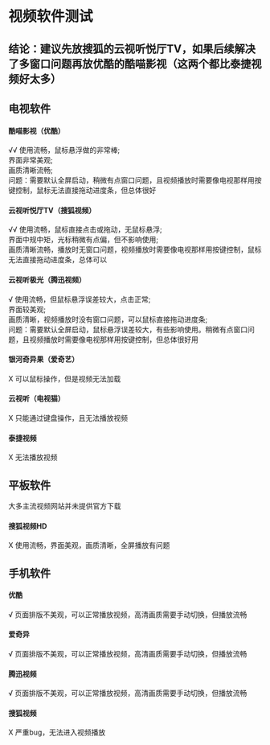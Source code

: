 # 视频软件测试
## 结论：建议先放搜狐的云视听悦厅TV，如果后续解决了多窗口问题再放优酷的酷喵影视（这两个都比泰捷视频好太多）

## 电视软件
#### 酷喵影视（优酷）
√√ 使用流畅，鼠标悬浮做的非常棒;   
   界面非常美观;   
   画质清晰流畅;   
   问题：需要默认全屏启动，稍微有点窗口问题，且视频播放时需要像电视那样用按键控制，鼠标无法直接拖动进度条，但总体很好

#### 云视听悦厅TV（搜狐视频）
√√ 使用流畅，鼠标直接点击或拖动，无鼠标悬浮;   
  界面中规中矩，光标稍微有点偏，但不影响使用;   
  画质清晰流畅，播放时无窗口问题，视频播放时需要像电视那样用按键控制，鼠标无法直接拖动进度条，总体可以

#### 云视听极光（腾迅视频）
√ 使用流畅，但鼠标悬浮误差较大，点击正常;   
  界面较美观;   
  画质清晰，视频播放时没有窗口问题，可以鼠标直接拖动进度条;   
  问题：需要默认全屏启动，鼠标悬浮误差较大，有些影响使用。稍微有点窗口问题，且视频播放时需要像电视那样用按键控制，但总体很好用

#### 银河奇异果（爱奇艺）
X 可以鼠标操作，但是视频无法加载

#### 云视听（电视猫）
X 只能通过键盘操作，且无法播放视频

#### 泰捷视频
X 无法播放视频

## 平板软件
大多主流视频网站并未提供官方下载
#### 搜狐视频HD
X 使用流畅，界面美观，画质清晰，全屏播放有问题

## 手机软件
#### 优酷
√ 页面排版不美观，可以正常播放视频，高清画质需要手动切换，但播放流畅

#### 爱奇异
√ 页面排版不美观，可以正常播放视频，高清画质需要手动切换，但播放流畅


#### 腾迅视频
√ 页面排版不美观，可以正常播放视频，高清画质需要手动切换，但播放流畅

#### 搜狐视频
X 严重bug，无法进入视频播放
